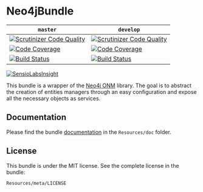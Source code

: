 # Neo4jBundle

| `master` | `develop` |
|----------|-----------|
| [![Scrutinizer Code Quality](https://scrutinizer-ci.com/g/Innmind/Neo4jBundle/badges/quality-score.png?b=master)](https://scrutinizer-ci.com/g/Innmind/Neo4jBundle/?branch=master) | [![Scrutinizer Code Quality](https://scrutinizer-ci.com/g/Innmind/Neo4jBundle/badges/quality-score.png?b=develop)](https://scrutinizer-ci.com/g/Innmind/Neo4jBundle/?branch=develop) |
| [![Code Coverage](https://scrutinizer-ci.com/g/Innmind/Neo4jBundle/badges/coverage.png?b=master)](https://scrutinizer-ci.com/g/Innmind/Neo4jBundle/?branch=master) | [![Code Coverage](https://scrutinizer-ci.com/g/Innmind/Neo4jBundle/badges/coverage.png?b=develop)](https://scrutinizer-ci.com/g/Innmind/Neo4jBundle/?branch=develop) |
| [![Build Status](https://scrutinizer-ci.com/g/Innmind/Neo4jBundle/badges/build.png?b=master)](https://scrutinizer-ci.com/g/Innmind/Neo4jBundle/build-status/master) | [![Build Status](https://scrutinizer-ci.com/g/Innmind/Neo4jBundle/badges/build.png?b=develop)](https://scrutinizer-ci.com/g/Innmind/Neo4jBundle/build-status/develop) |

[![SensioLabsInsight](https://insight.sensiolabs.com/projects/118de5ae-e160-43b7-a38c-851a3da5ada9/big.png)](https://insight.sensiolabs.com/projects/118de5ae-e160-43b7-a38c-851a3da5ada9)

This bundle is a wrapper of the [Neo4j ONM](https://github.com/Innmind/neo4j-onm) library. The goal is to abstract the creation of entities managers through an easy configuration and expose all the necessary objects as services.

## Documentation

Please find the bundle [documentation](Resources/doc/README.md) in the `Resources/doc` folder.

## License

This bundle is under the MIT license. See the complete license in the bundle:

```
Resources/meta/LICENSE
```
